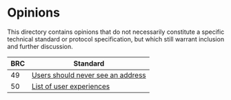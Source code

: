 # Opinions

This directory contains opinions that do not necessarily constitute a specific technical standard or protocol specification, but which still warrant inclusion and further discussion.

BRC  | Standard
-----|------------------
49   | [Users should never see an address](./0049.md)
50   | [List of user experiences](./0050.md)
